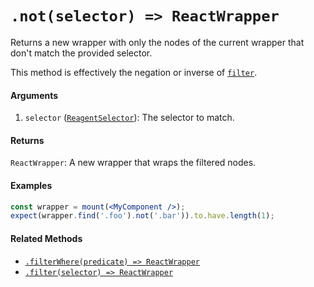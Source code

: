 # `.not(selector) => ReactWrapper`

Returns a new wrapper with only the nodes of the current wrapper that don't match the provided 
selector.

This method is effectively the negation or inverse of [`filter`](filter.md).


#### Arguments

1. `selector` ([`ReagentSelector`](../selector.md)): The selector to match.



#### Returns

`ReactWrapper`: A new wrapper that wraps the filtered nodes.



#### Examples

```jsx
const wrapper = mount(<MyComponent />);
expect(wrapper.find('.foo').not('.bar')).to.have.length(1);
```

#### Related Methods

- [`.filterWhere(predicate) => ReactWrapper`](filterWhere.md)
- [`.filter(selector) => ReactWrapper`](filter.md)
